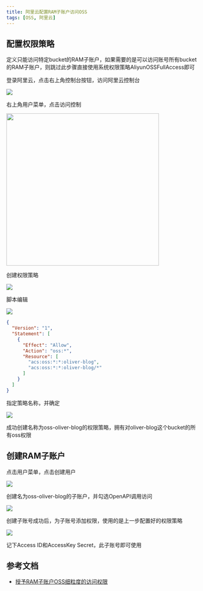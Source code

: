 ```yaml
---
title: 阿里云配置RAM子账户访问OSS
tags: [OSS, 阿里云]
---
```


## 配置权限策略

定义只能访问特定bucket的RAM子账户，如果需要的是可以访问账号所有bucket的RAM子账户，则跳过此步骤直接使用系统权限策略AliyunOSSFullAccess即可

登录阿里云，点击右上角控制台按钮，访问阿里云控制台

![](https://oliver-blog.oss-cn-shenzhen.aliyuncs.com/20230216121743.png)

右上角用户菜单，点击访问控制

<img src="https://oliver-blog.oss-cn-shenzhen.aliyuncs.com/20230216122035.png" width="400px" />

创建权限策略

![](https://oliver-blog.oss-cn-shenzhen.aliyuncs.com/20230216123133.png)

脚本编辑

![](https://oliver-blog.oss-cn-shenzhen.aliyuncs.com/20230216123812.png)


```json
{
  "Version": "1",
  "Statement": [
    {
      "Effect": "Allow",
      "Action": "oss:*",
      "Resource": [
        "acs:oss:*:*:oliver-blog",
        "acs:oss:*:*:oliver-blog/*"
      ]
    }
  ]
}
```

指定策略名称，并确定

![](https://oliver-blog.oss-cn-shenzhen.aliyuncs.com/20230216124224.png)

成功创建名称为oss-oliver-blog的权限策略，拥有对oliver-blog这个bucket的所有oss权限

## 创建RAM子账户

点击用户菜单，点击创建用户

![](https://oliver-blog.oss-cn-shenzhen.aliyuncs.com/20230216124801.png)

创建名为oss-oliver-blog的子账户，并勾选OpenAPI调用访问

![](https://oliver-blog.oss-cn-shenzhen.aliyuncs.com/20230216124900.png)

创建子账号成功后，为子账号添加权限，使用的是上一步配置好的权限策略

![](https://oliver-blog.oss-cn-shenzhen.aliyuncs.com/20230216125302.png)

记下Access ID和AccessKey Secret，此子账号即可使用

## 参考文档

* [授予RAM子账户OSS细粒度的访问权限](https://help.aliyun.com/document_detail/74553.html)